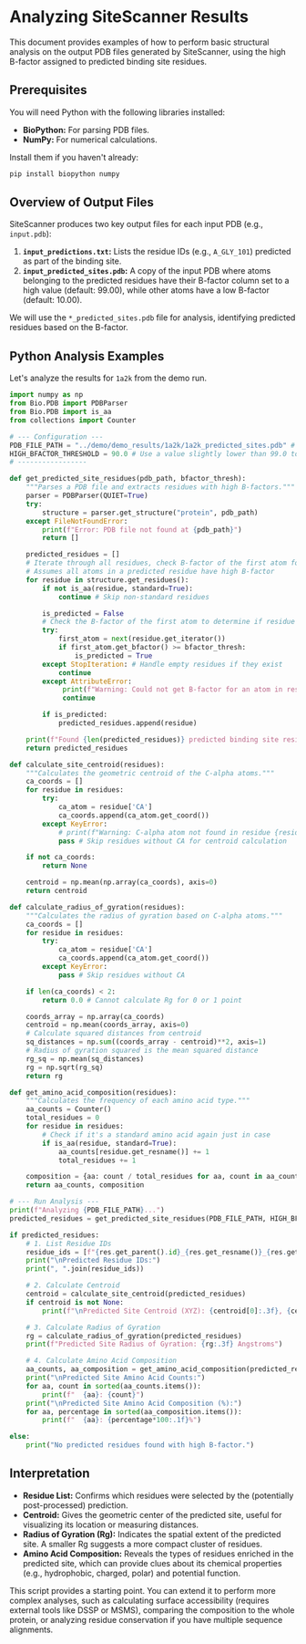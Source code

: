 # Analyzing SiteScanner Results

This document provides examples of how to perform basic structural analysis on the output PDB files generated by SiteScanner, using the high B-factor assigned to predicted binding site residues.

## Prerequisites

You will need Python with the following libraries installed:

*   **BioPython:** For parsing PDB files.
*   **NumPy:** For numerical calculations.

Install them if you haven't already:
```bash
pip install biopython numpy
```

## Overview of Output Files

SiteScanner produces two key output files for each input PDB (e.g., `input.pdb`):

1.  **`input_predictions.txt`:** Lists the residue IDs (e.g., `A_GLY_101`) predicted as part of the binding site.
2.  **`input_predicted_sites.pdb`:** A copy of the input PDB where atoms belonging to the predicted residues have their B-factor column set to a high value (default: 99.00), while other atoms have a low B-factor (default: 10.00).

We will use the `*_predicted_sites.pdb` file for analysis, identifying predicted residues based on the B-factor.

## Python Analysis Examples

Let's analyze the results for `1a2k` from the demo run.

```python
import numpy as np
from Bio.PDB import PDBParser
from Bio.PDB import is_aa
from collections import Counter

# --- Configuration ---
PDB_FILE_PATH = "../demo/demo_results/1a2k/1a2k_predicted_sites.pdb" # Adjust path as needed
HIGH_BFACTOR_THRESHOLD = 90.0 # Use a value slightly lower than 99.0 to be safe
# -----------------

def get_predicted_site_residues(pdb_path, bfactor_thresh):
    """Parses a PDB file and extracts residues with high B-factors."""
    parser = PDBParser(QUIET=True)
    try:
        structure = parser.get_structure("protein", pdb_path)
    except FileNotFoundError:
        print(f"Error: PDB file not found at {pdb_path}")
        return []

    predicted_residues = []
    # Iterate through all residues, check B-factor of the first atom found
    # Assumes all atoms in a predicted residue have high B-factor
    for residue in structure.get_residues():
        if not is_aa(residue, standard=True):
            continue # Skip non-standard residues

        is_predicted = False
        # Check the B-factor of the first atom to determine if residue is predicted
        try:
            first_atom = next(residue.get_iterator())
            if first_atom.get_bfactor() >= bfactor_thresh:
                is_predicted = True
        except StopIteration: # Handle empty residues if they exist
            continue
        except AttributeError:
             print(f"Warning: Could not get B-factor for an atom in residue {residue.get_id()}")
             continue

        if is_predicted:
            predicted_residues.append(residue)

    print(f"Found {len(predicted_residues)} predicted binding site residues in {pdb_path}")
    return predicted_residues

def calculate_site_centroid(residues):
    """Calculates the geometric centroid of the C-alpha atoms."""
    ca_coords = []
    for residue in residues:
        try:
            ca_atom = residue['CA']
            ca_coords.append(ca_atom.get_coord())
        except KeyError:
            # print(f"Warning: C-alpha atom not found in residue {residue.get_id()}")
            pass # Skip residues without CA for centroid calculation

    if not ca_coords:
        return None

    centroid = np.mean(np.array(ca_coords), axis=0)
    return centroid

def calculate_radius_of_gyration(residues):
    """Calculates the radius of gyration based on C-alpha atoms."""
    ca_coords = []
    for residue in residues:
        try:
            ca_atom = residue['CA']
            ca_coords.append(ca_atom.get_coord())
        except KeyError:
            pass # Skip residues without CA

    if len(ca_coords) < 2:
        return 0.0 # Cannot calculate Rg for 0 or 1 point

    coords_array = np.array(ca_coords)
    centroid = np.mean(coords_array, axis=0)
    # Calculate squared distances from centroid
    sq_distances = np.sum((coords_array - centroid)**2, axis=1)
    # Radius of gyration squared is the mean squared distance
    rg_sq = np.mean(sq_distances)
    rg = np.sqrt(rg_sq)
    return rg

def get_amino_acid_composition(residues):
    """Calculates the frequency of each amino acid type."""
    aa_counts = Counter()
    total_residues = 0
    for residue in residues:
        # Check if it's a standard amino acid again just in case
        if is_aa(residue, standard=True):
            aa_counts[residue.get_resname()] += 1
            total_residues += 1

    composition = {aa: count / total_residues for aa, count in aa_counts.items()} if total_residues > 0 else {}
    return aa_counts, composition

# --- Run Analysis ---
print(f"Analyzing {PDB_FILE_PATH}...")
predicted_residues = get_predicted_site_residues(PDB_FILE_PATH, HIGH_BFACTOR_THRESHOLD)

if predicted_residues:
    # 1. List Residue IDs
    residue_ids = [f"{res.get_parent().id}_{res.get_resname()}_{res.get_id()[1]}" for res in predicted_residues]
    print("\nPredicted Residue IDs:")
    print(", ".join(residue_ids))

    # 2. Calculate Centroid
    centroid = calculate_site_centroid(predicted_residues)
    if centroid is not None:
        print(f"\nPredicted Site Centroid (XYZ): {centroid[0]:.3f}, {centroid[1]:.3f}, {centroid[2]:.3f}")

    # 3. Calculate Radius of Gyration
    rg = calculate_radius_of_gyration(predicted_residues)
    print(f"Predicted Site Radius of Gyration: {rg:.3f} Angstroms")

    # 4. Calculate Amino Acid Composition
    aa_counts, aa_composition = get_amino_acid_composition(predicted_residues)
    print("\nPredicted Site Amino Acid Counts:")
    for aa, count in sorted(aa_counts.items()):
        print(f"  {aa}: {count}")
    print("\nPredicted Site Amino Acid Composition (%):")
    for aa, percentage in sorted(aa_composition.items()):
        print(f"  {aa}: {percentage*100:.1f}%")

else:
    print("No predicted residues found with high B-factor.")

```

## Interpretation

*   **Residue List:** Confirms which residues were selected by the (potentially post-processed) prediction.
*   **Centroid:** Gives the geometric center of the predicted site, useful for visualizing its location or measuring distances.
*   **Radius of Gyration (Rg):** Indicates the spatial extent of the predicted site. A smaller Rg suggests a more compact cluster of residues.
*   **Amino Acid Composition:** Reveals the types of residues enriched in the predicted site, which can provide clues about its chemical properties (e.g., hydrophobic, charged, polar) and potential function.

This script provides a starting point. You can extend it to perform more complex analyses, such as calculating surface accessibility (requires external tools like DSSP or MSMS), comparing the composition to the whole protein, or analyzing residue conservation if you have multiple sequence alignments. 